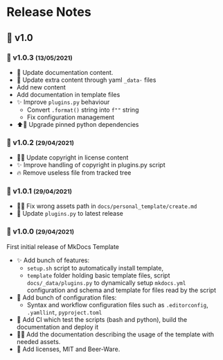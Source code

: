 <!-- BEGIN MKDOCS TEMPLATE -->
<!--
WARNING, DO NOT UPDATE CONTENT BETWEEN MKDOCS TEMPLATE TAG !
Modified content will be overwritten when updating
-->

# Release Notes

<!-- END MKDOCS TEMPLATE -->

## 🔖 v1.0

### 🔖 v1.0.3 <small>(13/05/2021)</small>

- 📝 Update documentation content.
- 🔧 Update extra content through yaml `_data·` files
 - Add new content
 - Add documentation in template files
- ✨ Improve `plugins.py` behaviour
  - Convert `.format()` string into `f""` string
  - Fix configuration management
- ⬆📌 Upgrade pinned python dependencies


### 🔖 v1.0.2 <small>(29/04/2021)</small>

- 📝📄 Update copyright in license content
- ✨ Improve handling of copyright in plugins.py script
- 🔥 Remove useless file from tracked tree

### 🔖 v1.0.1 <small>(29/04/2021)</small>

- 🐛🍱 Fix wrong assets path in `docs/personal_template/create.md`
- 🐛 Update `plugins.py` to latest release

### 🔖 v1.0.0 <small>(29/04/2021)</small>

First initial release of MkDocs Template

- ✨ Add bunch of features:
    - `setup.sh` script to automatically install template,
    - `template` folder holding basic template files, script
      `docs/_data/plugins.py` to dynamically setup `mkdocs.yml` configuration
      and schema and template for files read by the script
- 🔧 Add bunch of configuration files:
    - Syntax and workflow configuration files such as `.editorconfig`,
      `.yamllint`, `pyproject.toml`
- 👷 Add CI which test the scripts (bash and python), build the
  documentation and deploy it
- 📝🍱 Add the documentation describing the usage of the template with needed
  assets.
- 📄 Add licenses, MIT and Beer-Ware.

